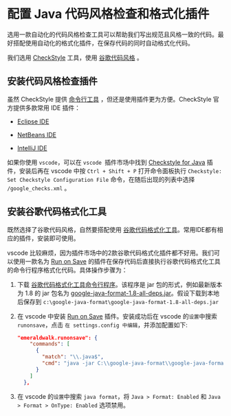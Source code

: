# 配置 Java 代码风格检查和格式化插件

选用一款自动化的代码风格检查工具可以帮助我们写出规范且风格一致的代码。最好搭配使用自动化的格式化插件，在保存代码的同时自动格式化代码。

我们选用 [CheckStyle](https://checkstyle.org/) 工具，使用 [谷歌代码风格](https://checkstyle.org/google_style.html) 。

## 安装代码风格检查插件

虽然 CheckStyle 提供 [命令行工具](https://checkstyle.org/cmdline.html) ，但还是使用插件更为方便。CheckStyle 官方提供多款常用 IDE 插件：

- [Eclipse IDE](https://checkstyle.org/eclipse.html)

- [NetBeans IDE](https://checkstyle.org/netbeans.html)

- [IntelliJ IDE](https://checkstyle.org/idea.html)

如果你使用 `vscode`，可以在 `vscode `插件市场中找到 [Checkstyle for Java](https://marketplace.visualstudio.com/items?itemName=shengchen.vscode-checkstyle) 插件，安装后再在 vscode 中按 `Ctrl + Shift + P` 打开命令面板执行 `Checkstyle: Set Checkstyle Configuration File` 命令，在随后出现的列表中选择 `/google_checks.xml` 。

## 安装谷歌代码格式化工具

既然选择了谷歌代码风格，自然要搭配使用 [谷歌代码格式化工具](https://github.com/google/google-java-format)。常用IDE都有相应的插件，安装即可使用。

vscode 比较麻烦，因为插件市场中的2款谷歌代码格式化插件都不好用。我们可以使用一款名为 [Run on Save](https://marketplace.visualstudio.com/items?itemName=emeraldwalk.RunOnSave) 的插件在保存代码后直接执行谷歌代码格式化工具的命令行程序格式化代码。具体操作步骤为：

1. 下载 [谷歌代码格式化工具命令行程序](https://github.com/google/google-java-format/releases)。该程序是 jar 包的形式，例如最新版本为 1.8 的 jar 包名为 [google-java-format-1.8-all-deps.jar](https://github.com/google/google-java-format/releases/download/google-java-format-1.8/google-java-format-1.8-all-deps.jar)。假设下载到本地后保存到 `c:\google-java-format\google-java-format-1.8-all-deps.jar`

2. 在 vscode 中安装 [Run on Save](https://marketplace.visualstudio.com/items?itemName=emeraldwalk.RunOnSave) 插件。安装成功后在 vscode 的`设置`中搜索 `runonsave`，点击 `在 settings.config 中编辑`，并添加配置如下:
   
   ```json
   "emeraldwalk.runonsave": {
       "commands": [
         {
           "match": "\\.java$",
           "cmd": "java -jar C:\\google-java-format\\google-java-format-1.8-all-deps.jar --replace ${file}"
         }
       ]
     },
   ```

3. 在 vscode 的`设置`中搜索 `java format`，将 `Java > Format: Enabled` 和 `Java > Format > OnType: Enabled` 选项禁用。
